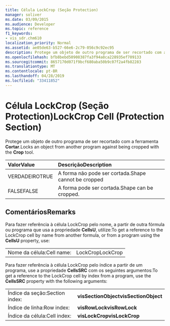```yaml
---
title: Célula LockCrop (Seção Protection)
manager: soliver
ms.date: 03/09/2015
ms.audience: Developer
ms.topic: reference
f1_keywords:
- vis_sdr.chm610
localization_priority: Normal
ms.assetid: ae05de63-b527-66e6-2c79-056c9c92ec95
description: Protege um objeto de outro programa de ser recortado com a ferramenta Cortar.
ms.openlocfilehash: bfb8bebd50908387fa3f94a8ca228935ef709133
ms.sourcegitcommit: 8657170d071f9bcf680aba50b9c07f2a4fb82283
ms.translationtype: MT
ms.contentlocale: pt-BR
ms.lasthandoff: 04/28/2019
ms.locfileid: "33411852"
---
```

# <a name="lockcrop-cell-protection-section"></a><span data-ttu-id="e4a3d-103">Célula LockCrop (Seção Protection)</span><span class="sxs-lookup"><span data-stu-id="e4a3d-103">LockCrop Cell (Protection Section)</span></span>

<span data-ttu-id="e4a3d-104">Protege um objeto de outro programa de ser recortado com a ferramenta **Cortar**.</span><span class="sxs-lookup"><span data-stu-id="e4a3d-104">Locks an object from another program against being cropped with the **Crop** tool.</span></span> 
  
|<span data-ttu-id="e4a3d-105">**Valor**</span><span class="sxs-lookup"><span data-stu-id="e4a3d-105">**Value**</span></span>|<span data-ttu-id="e4a3d-106">**Descrição**</span><span class="sxs-lookup"><span data-stu-id="e4a3d-106">**Description**</span></span>|
|:-----|:-----|
| <span data-ttu-id="e4a3d-107">VERDADEIRO</span><span class="sxs-lookup"><span data-stu-id="e4a3d-107">TRUE</span></span>  <br/> | <span data-ttu-id="e4a3d-108">A forma não pode ser cortada.</span><span class="sxs-lookup"><span data-stu-id="e4a3d-108">Shape cannot be cropped</span></span>  <br/> |
| <span data-ttu-id="e4a3d-109">FALSE</span><span class="sxs-lookup"><span data-stu-id="e4a3d-109">FALSE</span></span>  <br/> | <span data-ttu-id="e4a3d-110">A forma pode ser cortada.</span><span class="sxs-lookup"><span data-stu-id="e4a3d-110">Shape can be cropped.</span></span>  <br/> |
   
## <a name="remarks"></a><span data-ttu-id="e4a3d-111">Comentários</span><span class="sxs-lookup"><span data-stu-id="e4a3d-111">Remarks</span></span>

<span data-ttu-id="e4a3d-112">Para fazer referência à célula LockCrop pelo nome, a partir de outra fórmula ou programa que usa a propriedade **CellsU**, utilize:</span><span class="sxs-lookup"><span data-stu-id="e4a3d-112">To get a reference to the LockCrop cell by name from another formula, or from a program using the **CellsU** property, use:</span></span> 
  
|||
|:-----|:-----|
| <span data-ttu-id="e4a3d-113">Nome da célula:</span><span class="sxs-lookup"><span data-stu-id="e4a3d-113">Cell name:</span></span>  <br/> | <span data-ttu-id="e4a3d-114">LockCrop</span><span class="sxs-lookup"><span data-stu-id="e4a3d-114">LockCrop</span></span>  <br/> |
   
<span data-ttu-id="e4a3d-115">Para fazer referência à célula LockCrop pelo índice a partir de um programa, use a propriedade **CellsSRC** com os seguintes argumentos:</span><span class="sxs-lookup"><span data-stu-id="e4a3d-115">To get a reference to the LockCrop cell by index from a program, use the **CellsSRC** property with the following arguments:</span></span> 
  
|||
|:-----|:-----|
| <span data-ttu-id="e4a3d-116">Índice da seção:</span><span class="sxs-lookup"><span data-stu-id="e4a3d-116">Section index:</span></span>  <br/> |<span data-ttu-id="e4a3d-117">**visSectionObject**</span><span class="sxs-lookup"><span data-stu-id="e4a3d-117">**visSectionObject**</span></span> <br/> |
| <span data-ttu-id="e4a3d-118">Índice de linha:</span><span class="sxs-lookup"><span data-stu-id="e4a3d-118">Row index:</span></span>  <br/> |<span data-ttu-id="e4a3d-119">**visRowLock**</span><span class="sxs-lookup"><span data-stu-id="e4a3d-119">**visRowLock**</span></span> <br/> |
| <span data-ttu-id="e4a3d-120">Índice da célula:</span><span class="sxs-lookup"><span data-stu-id="e4a3d-120">Cell index:</span></span>  <br/> |<span data-ttu-id="e4a3d-121">**visLockCrop**</span><span class="sxs-lookup"><span data-stu-id="e4a3d-121">**visLockCrop**</span></span> <br/> |
   

